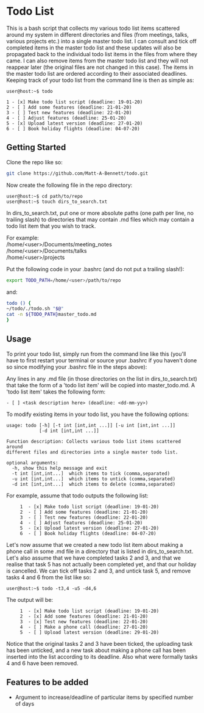 # Todo List
This is a bash script that collects my various todo list items scattered
around my system in different directories and files (from meetings, talks,
various projects etc.) into a single master todo list. I can consult and tick
off completed items in the master todo list and these updates will also be
propagated back to the individual todo list items in the files from where they
came. I can also remove items from the master todo list and they will not
reappear later (the original files are not changed in this case). The items in
the master todo list are ordered according to their associated deadlines.
Keeping track of your todo list from the command line is then as simple as:

```console
user@host:~$ todo 

1 - [x] Make todo list script (deadline: 19-01-20) 
2 - [ ] Add some features (deadline: 21-01-20) 
3 - [ ] Test new features (deadline: 22-01-20) 
4 - [ ] Adjust features (deadline: 25-01-20) 
5 - [x] Upload latest version (deadline: 27-01-20) 
6 - [ ] Book holiday flights (deadline: 04-07-20)
``` 
## Getting Started
Clone the repo like so:
```bash
git clone https://github.com/Matt-A-Bennett/todo.git
```

Now create the following file in the repo directory:

```console
user@host:~$ cd path/to/repo 
user@host:~$ touch dirs_to_search.txt
```

In dirs_to_search.txt, put one or more absolute paths (one path per line, no
trailing slash) to directories that may contain .md files which may contain a
todo list item that you wish to track.
 
For example:\
/home/\<user\>/Documents/meeting_notes\
/home/\<user\>/Documents/talks\
/home/\<user\>/projects

Put the following code in your .bashrc (and do not put a trailing slash!):

```bash
export TODO_PATH=/home/<user>/path/to/repo
```
and:

```bash
todo () {
~/todo/./todo.sh "$@"
cat -n ${TODO_PATH}master_todo.md
}
```

## Usage
To print your todo list, simply run from the command line like this (you'll
have to first restart your terminal or source your .bashrc if you haven't done
so since modifying your .bashrc file in the steps above):

Any lines in any .md file (in those directories on the list in
dirs_to_search.txt) that take the form of a 'todo list item' will be copied
into master_todo.md. A 'todo list item' takes the following form:

```console
- [ ] <task description here> (deadline: <dd-mm-yy>)
```

To modify existing items in your todo list, you have the following options:

```console
usage: todo [-h] [-t int [int,int ...]] [-u int [int,int ...]] 
            [-d int [int,int ...]]

Function description: Collects various todo list items scattered around
different files and directories into a single master todo list.

optional arguments:
  -h, show this help message and exit
  -t int [int,int...]  which items to tick (comma,separated)
  -u int [int,int...]  which items to untick (comma,separated)
  -d int [int,int...]  which items to delete (comma,separated)
```
  
For example, assume that todo outputs the following list:

```console
     1  - [x] Make todo list script (deadline: 19-01-20)
     2  - [ ] Add some features (deadline: 21-01-20)
     3  - [ ] Test new features (deadline: 22-01-20)
     4  - [ ] Adjust features (deadline: 25-01-20)
     5  - [x] Upload latest version (deadline: 27-01-20)
     6  - [ ] Book holiday flights (deadline: 04-07-20)
```

Let's now assume that we created a new todo list item about making a phone call
in some .md file in a directory that is listed in dirs_to_search.txt. Let's
also assume that we have completed tasks 2 and 3, and that we realise that task
5 has not actually been completed yet, and that our holiday is cancelled. We can tick off tasks 2 and 3, and untick
task 5, and remove tasks 4 and 6 from the list like so:

```console
user@host:~$ todo -t3,4 -u5 -d4,6
```

The output will be:

```console
     1  - [x] Make todo list script (deadline: 19-01-20)
     2  - [x] Add some features (deadline: 21-01-20)
     3  - [x] Test new features (deadline: 22-01-20)
     4  - [ ] Make a phone call (deadline: 27-01-20)
     5  - [ ] Upload latest version (deadline: 29-01-20)
```

Notice that the original tasks 2 and 3 have been ticked, the uploading task has
been unticked, and a new task about making a phone call has been inserted into
the list according to its deadline. Also what were formally tasks 4 and 6 have
been removed.

## Features to be added
- Argument to increase/deadline of particular items by specified number of days
